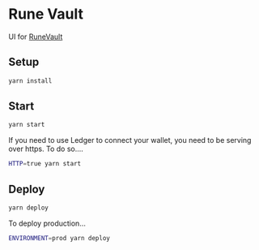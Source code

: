 Rune Vault
=============

UI for [RuneVault](https://thorchain.com)

## Setup
```bash
yarn install
```

## Start
```bash
yarn start
```

If you need to use Ledger to connect your wallet, you need to be serving over
https. To do so....
```bash
HTTP=true yarn start
```

## Deploy
```bash
yarn deploy
```

To deploy production...
```bash
ENVIRONMENT=prod yarn deploy
```

